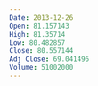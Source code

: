 ```yaml
---
Date: 2013-12-26
Open: 81.157143
High: 81.35714
Low: 80.482857
Close: 80.557144
Adj Close: 69.041496
Volume: 51002000
---
```


